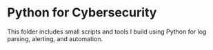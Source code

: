 # Python for Cybersecurity
This folder includes small scripts and tools I build using Python for log parsing, alerting, and automation. 
